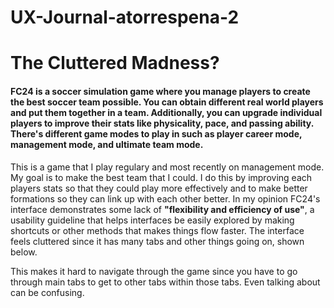 # UX-Journal-atorrespena-2
# The Cluttered Madness?
#### FC24 is a soccer simulation game where you manage players to create the best soccer team possible. You can obtain different real world players and put them together in a team. Additionally, you can upgrade individual players to improve their stats like physicality, pace, and passing ability. There's different game modes to play in such as player career mode, management mode, and ultimate team mode. 
This is a game that I play regulary and most recently on management mode. My goal is to make the best team that I could. I do this by improving each players stats so that they could play more effectively and to make better formations so they can link up with each other better. 
In my opinion FC24's interface demonstrates some lack of **"flexibility and efficiency of use"**, a usability guideline that helps interfaces be easily explored by making shortcuts or other methods that makes things flow faster. The interface feels cluttered since it has many tabs and other things going on, shown below. 


This makes it hard to navigate through the game since you have to go through main tabs to get to other tabs within those tabs. Even talking about can be confusing.  
